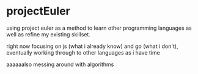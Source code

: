 projectEuler
============

using project euler as a method to learn other programming languages as well as refine my existing skillset.

right now focusing on js (what i already know) and go (what i don't), eventually working through to other languages as i have time

aaaaaalso messing around with algorithms
